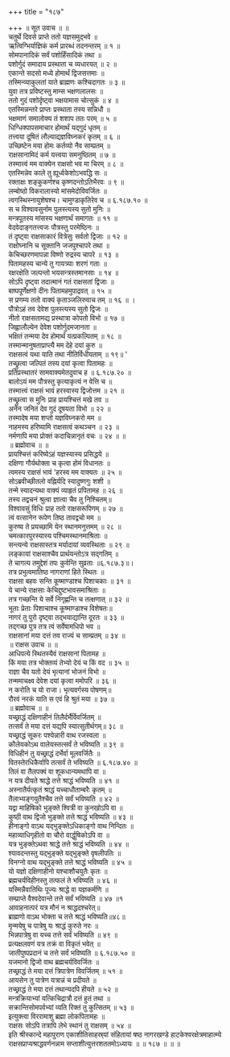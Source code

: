 +++
title = "१८७"

+++
॥ सूत उवाच ॥ ॥  
चतुर्थे दिवसे प्राप्ते ततो यज्ञसमुद्भवे ॥  
ऋत्विग्भिर्याज्ञिकं कर्म प्रारब्धं तदनन्तरम् ॥ १ ॥  
सोमपानादिकं सर्वं पशोर्हिंसादिकं तथा ॥  
पशोर्गुदं समादाय प्रस्थाता च व्यधारयत् ॥ २ ॥  
एकान्ते सदसो मध्ये होमार्थं द्विजसत्तमाः ॥  
तस्मिन्व्याकुलतां याते ब्राह्मणः कश्चिदागतः ॥ ३ ॥  
युवा तत्र प्रविष्टस्तु माम्स भक्षणलालसः ॥  
ततो गुदं पशोर्दृष्ट्वा भक्षयामास चोत्सुकं ॥ ४ ॥  
एतस्मिन्नन्तरे प्राप्तः प्रस्थाता तस्य सन्निधौ ॥  
भक्षमाणं समालोक्य तं शशाप ततः परम् ॥ ५ ॥  
धिग्धिक्पापसमाचार होमार्थं यद्गुदं धृतम् ॥  
तत्त्वया दूषितं लौल्याद्यज्ञविघ्नकरं कृतम् ॥ ६ ॥  
उच्छिष्टेन मया होमः कर्तव्यो नैव साम्प्रतम् ॥  
राक्षसानामिदं कर्म यत्त्वया समनुष्ठितम् ॥ ७ ॥  
तस्मात्त्वं मम वाक्येन राक्षसो भव मा चिरम् ॥ ८ ॥  
एतस्मिन्नेव काले तु ह्यूर्ध्वकेशोऽभवद्धि सः ॥  
रक्ताक्षः शङ्कुकर्णश्च कृष्णदन्तोऽतिभैरवः ॥ ९ ॥  
लम्बोष्ठो विकरालास्यो मांसमेदोविवर्जितः ॥  
त्वगस्थिस्नायुशेषश्च। चामुण्डाकृतिरेव च ॥ ६.१८७.१० ॥  
स च विश्वावसुर्नाम पुलस्त्यस्य सुतो मुनिः ॥  
मन्त्रपूतस्य मांसस्य भक्षणार्थं समागतः ॥ ११ ॥  
वेदवेदाङ्गतत्त्वजः पौत्रस्तु परमेष्ठिनः ॥  
तं दृष्ट्वा राक्षसाकारं वित्रेसुः सर्वतो द्विजाः ॥ १२ ॥  
राक्षोघ्नानि च सूक्तानि जजपुश्चापरे तथा ॥  
केचिच्छरणमापन्ना विष्णो रुद्रस्य चापरे ॥ १३ ॥  
पितामहस्य चान्ये तु गायत्र्याः शरणं गताः ॥  
रक्षरक्षेति जल्पन्तो भयसन्त्रस्तमानसाः ॥ १४ ॥  
सोऽपि दृष्ट्वा तदात्मानं गतं राक्षसतां द्विजाः ॥  
बाष्पपूर्णेक्षणो दीनः पितामहमुपाद्रवत् ॥ १५ ॥  
स प्रणम्य ततो वाक्यं कृताञ्जलिरुवाच तम् ॥ १६ ॥ ।  
पौत्रोऽहं तव देवेश पुलस्त्यस्य सुतो द्विजः ॥  
नीतो राक्षसतामद्य प्रस्थात्रा कोपतो विभो ॥ १७ ॥  
जिह्वालौल्येन देवेश पशोर्गुदमजानता ॥  
भक्षितं तन्मया देव होमार्थं यत्प्रकल्पितम् ॥ १८ ॥  
तस्मान्मानुषताप्राप्त्यै मम देहे दयां कुरु ॥  
राक्षसत्वं यथा याति तथा नीतिर्विधीयताम् ॥ १९॥ '  
तच्छ्रुत्वा जल्पितं तस्य दयां कृत्वा पितामहः ॥  
प्रतिप्रस्थातरं सामवाक्यमेतदुवाच ह ॥ ६.१८७.२० ॥  
बालोऽयं मम पौत्रस्तु कृत्याकृत्यं न वेत्ति च ॥  
तस्मात्त्वं राक्षसं भावं हरस्वास्य द्विजोत्तम ॥ २१ ॥  
तच्छ्रुत्वा स मुनिः प्राह प्रायश्चित्तं मखे तव ॥  
अनेन जनितं देव गुदं दूषयता विभो ॥ २२ ॥  
तस्मादेष मया शप्तो यज्ञविघ्नकरो मम ॥  
नाहमस्य हरिष्यामि राक्षसत्वं कथञ्चन ॥ २३ ॥  
नर्मणापि मया प्रोक्तं कदाचिन्नानृतं वचः ॥ २४ ॥ ॥  
॥ ब्रह्मोवाच ॥ ॥  
प्रायश्चित्तं करिष्येऽहं यज्ञस्यास्य प्रसिद्धये ॥  
दक्षिणा गौर्यथोक्ता च कृत्वा होमं विधानतः ॥  
त्वमस्य राक्षसं भावं 'हरस्व मम वाक्यतः ॥ २५ ॥  
सोऽब्रवीच्छीतलो वह्निर्यदि स्यादुष्णगुः शशी ॥  
तन्मे स्यादन्यथा वाक्यं व्याहृतं प्रपितामह ॥ २६ ॥  
तस्य तद्वचनं श्रुत्वा ज्ञात्वा चैव तु निश्चितम्॥  
विश्वावसुं विधिः प्राह ततो राक्षसरूपिणम् ॥ २७ ॥  
त्वं वत्सानेन रूपेण तिष्ठ तावद्वचो मम ॥  
कुरुष्व ते प्रयच्छामि येन स्थानमनुत्तमम् ॥ २८ ॥  
चमत्कारपुरस्यास्य पश्चिमस्थानमाश्रिताः ॥  
सन्त्यन्ये राक्षसास्तत्र मर्यादायां व्यवस्थिताः ॥ २९ ॥  
लङ्कायां राक्षसाश्चैव प्रार्थयन्तोऽत्र सद्गतिम् ॥  
ते चागत्य तमुद्देशं तपः कुर्वन्ति सुव्रताः ॥६.१८७.३॥।  
तत्र प्रभुत्वमातिष्ठ नागराणां हिते स्थितः ॥  
राक्षसा बहवः सन्ति कूष्माण्डाश्च पिशाचकाः ॥ ३१ ॥  
ये चान्ये राक्षसाः केचिद्दुष्टभावसमाश्रिताः ॥  
तत्र गच्छन्ति ये सर्वे निगृह्णन्ति च तत्क्षणात् ॥ ३२ ॥  
भूताः प्रेताः पिशाचाश्च कूष्माण्डाश्च विशेषतः॥  
नागरं तु पुरो दृष्ट्वा तद्भयाद्यान्ति दूरतः ॥ ३३ ॥  
तद्गच्छ पुत्र तत्र त्वं सर्वेषामधिपो भव ॥  
राक्षसानां मया दत्तं तव राज्यं च साम्प्रतम् ॥ ३४ ॥  
॥ राक्षस उवाच ॥ ॥  
आधिपत्ये स्थितस्यैवं राक्षसानां पितामह ॥  
किं मया तत्र भोक्तव्यं तेभ्यो देयं च किं वद ॥ ३५ ॥  
राज्ञा चैव यतो देयं भृत्यानां भोजनं विभो ॥  
तन्ममाचक्ष्व देवेश दयां कृत्वा ममोपरि ॥ ३६ ॥  
न करोति च यो राजा। भृत्यवर्गस्य पोषणम्॥  
रौरवं नरकं याति स एवं हि श्रुतं मया ॥ ३७ ॥  
॥ ब्रह्मोवाच ॥ ॥  
यच्छ्राद्धं दक्षिणाहीनं तिलैर्दर्भैर्विवर्जितम् ॥  
तत्सर्वं ते मया दत्तं यद्यपि स्यात्सुतीर्थगम्॥ ३८ ॥  
यच्छ्राद्धं सूकरः पश्येन्नारी वाथ रजस्वला ॥  
कौलेयकोऽथ वालेयस्तत्सर्वं ते भविष्यति ॥ ३९ ॥  
विधिहीनं तु यच्छ्राद्धं दर्भेर्वा मूलवर्जितैः ॥  
वितस्तेरधिकैर्वापि तत्सर्वं ते भविष्यति ॥ ६.१८७.४० ॥  
तिलं वा तैलपक्वं वा शूकधान्यमथापि वा ॥  
न यत्र दीयते श्राद्धे तत्ते श्राद्धं भविष्यति ॥ ४१ ॥  
अस्नातैर्यत्कृतं श्राद्धं यच्चाधौताम्बरैः कृतम् ॥  
तैलाभ्यङ्गयुतैश्चैव तत्ते सर्वं भविष्यति ॥ ४२ ॥  
यद्वा माहिषिको भुङ्क्ते श्वित्री वा कुनखोऽपि वा ॥  
कुष्ठी वाथ द्विजो भुङ्क्ते तत्ते श्राद्धं भविष्यति ॥ ४३ ॥  
हीनाङ्गो वाऽथ यद्भुङ्क्तेऽधिकाङ्गो वाथ निन्दितः ॥  
महाव्याधिगृहीतो वा चौरो वार्द्धुषिकोऽपि वा ॥  
यत्र भुङ्क्तेऽथवा श्राद्धे तत्ते श्राद्धं भविष्यति ॥ ४४ ॥  
श्यावदन्तस्तु यद्भुङ्क्ते यद्भुङ्क्ते वृषलीपतिः ॥  
विनग्नो वाथ यद्भुङ्क्ते तत्ते श्राद्धं भविष्यति ॥ ४५ ॥  
यो यज्ञो दक्षिणाहीनो यश्चाशौचयुतैः कृतः ॥  
ब्रह्मचर्यविहीनस्तु तत्फलं ते भविष्यति ॥ ४६ ॥  
यस्मिन्नैवातिथिः पूज्यः श्राद्धे वा यज्ञकर्मणि ॥  
सम्प्राप्ते वैश्वदेवान्ते तत्ते सर्वं भविष्यति ॥ ४७ ॥१  
आवाहनात्परं यत्र मौनं न श्राद्धदश्चरेत्॥  
ब्राह्मणो वाऽथ भोक्ता च तत्ते श्राद्धं भविष्यति॥४८॥  
मृन्मयेषु च पात्रेषु यः श्राद्धं कुरुते नरः ॥  
भिन्नपात्रेषु वा यच्च तत्ते सर्वं भविष्यति ॥ ४९ ॥  
प्रत्यक्षलवणं यत्र तक्रं वा विकृतं भवेत् ॥  
जातीपुष्पप्रदानं च तत्ते सर्वं भविष्यति ॥ ६.१८७.५० ॥  
यजमानो द्विजो वाथ ब्रह्मचर्यविवर्जितः ॥  
तच्छ्राद्धं ते मया दत्तं त्रिपात्रेण विवर्जितम् ॥ ५१ ॥  
आयसेन तु पात्रेण यत्रान्नं च प्रदीयते ॥  
तच्छ्राद्धं ते मया दत्तं तथान्यदपि हीयते ॥ ५२ ॥  
मन्त्रक्रियाभ्यां यत्किचिद्रात्रौ दत्तं हुतं तथा ॥  
सक्रान्तिसोमपर्वभ्यां व्यति रिक्तं तु कुत्सितम् ॥ ५३ ॥  
इत्युक्त्वा विररामाशु ब्रह्मा लोकपितामहः ॥  
राक्षसः सोऽपि तत्रापि लेभे स्थानं तु राक्षसम् ॥ ५४ ॥  
इति श्रीस्कान्दे महापुराण एकाशीतिसाहस्र्यां संहितायां षष्ठ नागरखण्डे हाटकेश्वरक्षेत्रमाहात्म्ये राक्षसप्राप्यश्राद्धवर्णनन्नाम सप्ताशीत्युत्तरशततमोऽध्यायः ॥ ॥ १८७ ॥ ॥ ॥